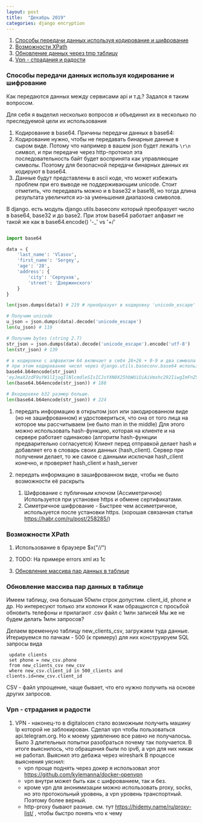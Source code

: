 ```yaml
---
layout: post
title:  "Декабрь 2019"
categories: django encryption
---
```


1. <a href='#how-to-encode-and-crypt-data'>Способы передачи данных используя кодирование и шифрование</a>
1. <a href='#xpath-usage'>Возможности XPath</a>
1. <a href='#update-via-tmp-table'>Обновление данных через tmp таблицу</a>
1. <a href='#vpn-attempts'>Vpn - страдания и радости</a>

### <a name='how-to-encode-and-crypt-data'>Способы передачи данных используя кодирование и шифрование</a>

Как передаются данных между сервисами api и т.д.? Задался я таким вопросом.
 
Для себя я выделил несколько вопросов и объединил их в несколько по преследуемой цели их использования

1. Кодирование в base64. 
Причины передачи данных в base64:
 1. Кодирование нужно, чтобы не передавать бинарные данные в сыром виде. Потому что например в вашем json будет лежать
`\r\n` символ, и при передаче через http-протокол эта последовательность байт будет воспринята как управляющие символы.
Поэтому для безопасной передачи бинарных данных их кодируют в base64.
 2. Данные будут представлены в ascii коде, что может избежать проблем при его выводе не поддерживающим unicode.
 Стоит отметить, что передавать можно и в base32 и base16, но тогда длина результата увеличится из-за уменьшения диапазона символов.
 
В django. есть модуль django.utils.baseconv который преобразует число в base64, base32 и до base2.
При этом base64 работает алфавит не такой же как в base64.encode() '-_' vs '+/' 

```python

import base64

data = {
    'last_name': 'Vlasov',
    'first_name': 'Sergey',
    'age': '28',
    'address': {
        'city': 'Серпухов',
        'street': 'Дзержинского'
    }
}

len(json.dumps(data)) # 219 # преобразует в кодировку 'unicode_escape'

# Получим unicode
u_json = json.dumps(data).decode('unicode_escape') 
len(u_json) # 119

# Получим bytes (string 2.7)
str_json = json.dumps(data).decode('unicode_escape').encode('utf-8')
len(str_json) # 139

# в кодировке с алфавитом 64 включает в себя 26+26 + 0-9 и два символа '+/'
# при этом кодирование чисел через django.utils.baseconv.base64 использует символы '-_'
base64.b64encode(str_json) 
'eyJmaXJzdF9uYW1lIjogIlNlcmdleSIsICJsYXN0X25hbWUiOiAiVmxhc292IiwgImFnZSI6ICIyOCIsICJhZGRyZXNzIjogeyJjaXR5IjogItCh0LXRgNC/0YPRhdC+0LIiLCAic3RyZWV0IjogItCU0LfQtdGA0LbQuNC90YHQutC+0LPQviJ9fQ=='
len(base64.b64encode(str_json)) # 188

# Вкодировке b32 размер больше.
len(base64.b64encode(str_json)) # 224
```

1. передать информацию в открытом json или закодированном виде (но не зашифрованном) и удостовериться, что она от того лица на которое мы рассчитываем (не было man in the middle)
  Для этого можно использовать hash-функцию, которая на клиенте и на сервере работает одинаково (алгоритм hash-функции предварительно согласуется)
  Клиент перед отправкой делает hash и добавляет его в словарь своих данных (hash_client). 
  Сервер при получении делает, то же самое с данными исключая hash_client конечно, и проверяет hash_client и hash_server 

1. передать информацию в зашифрованном виде, чтобы не было возможности её раскрыть
    1. Шифрование с публичным ключом (Ассиметричное) Используется при установке https и обмене сертификатами.
    1. Симетричное шифрование - Быстрее чем ассиметричное, используется после установки https. (хорошая связанная статья https://habr.com/ru/post/258285/)

### <a name='xpath-usage'>Возможности XPath</a>
1. Использование в браузере $x("//")
1. TODO: На примере errors xml из 1c
 
1. <a href='#update-via-tmp-table'>Обновление массива пар данных в таблице</a>
### <a name='xpath-examples'>Обновление массива пар данных в таблице</a>
Имеем таблицу, она большая 50млн строк допустим. client_id, phone и др. Но интересуют только эти колонки
К нам обращаются с просьбой обновить телефоны и прилагают .csv файл с 1млн записей
Мы же не будем делать 1млн запросов?

Делаем временную таблицу new_clients_csv, загружаем туда данные. Итерируемся по пачкам - 500 (к примеру)
для них конструируем SQL запросы вида
```
 update clients
 set phone = new_csv.phone
 from new_clients_csv new_csv 
 where new_csv.client_id in 500_clients and clients.id=new_csv.client_id
```

CSV - файл упрощение, чаще бывает, что его нужно получить на основе других запросов.


### <a name='vpn-attempts'>Vpn - страдания и радости</a>
1. VPN - наконец-то в digitalocen стало возможным получить машину Ip которой не заблокирован.
 Сделал vpn чтобы пользоваться api.telegram.org. Но к моему удивлению все равно не получалосьь. Было 3 длительных попытки разобраться почему так получается.
 В итоге выяснилось, что обращения были по ipv6, а vpn для них никак не работал. Выяснил это дебажа через wireshark
 В процессе выяснения уяснил:
    - vpn проще поднять через докер я использовал этот https://github.com/kylemanna/docker-openvpn
    - vpn внутри может быть как с шифрованием, так и без.
    - кроме vpn для анонимизации можно использовать proxy, socks, но это протокольный уровень, а vpn уровень транспортный. Поэтому более верный.
    - http-proxy бывают разные. см. тут https://hidemy.name/ru/proxy-list/ , чтобы быстро понять что к чему
